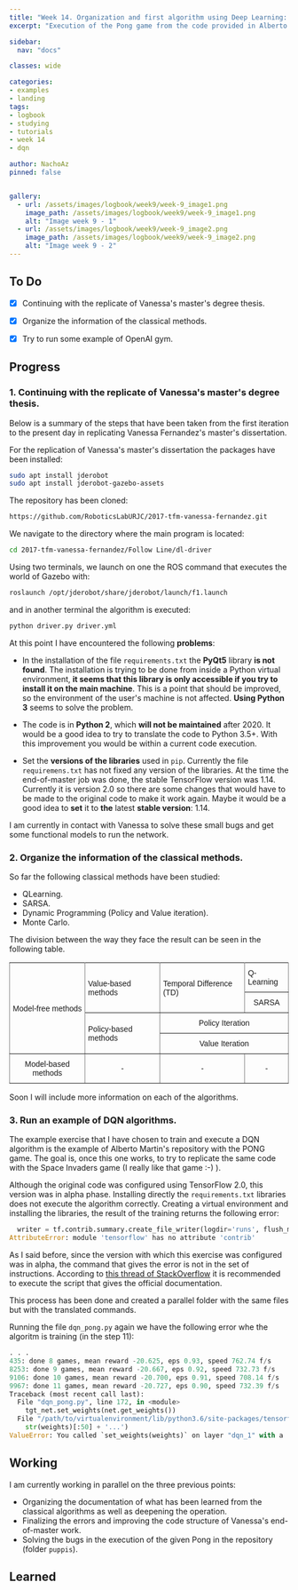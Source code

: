 ```yaml
---
title: "Week 14. Organization and first algorithm using Deep Learning: DQN."
excerpt: "Execution of the Pong game from the code provided in Alberto's repository."

sidebar:
  nav: "docs"

classes: wide

categories:
- examples
- landing
tags:
- logbook
- studying
- tutorials
- week 14
- dqn

author: NachoAz
pinned: false


gallery:
  - url: /assets/images/logbook/week9/week-9_image1.png
    image_path: /assets/images/logbook/week9/week-9_image1.png
    alt: "Image week 9 - 1"
  - url: /assets/images/logbook/week9/week-9_image2.png
    image_path: /assets/images/logbook/week9/week-9_image2.png
    alt: "Image week 9 - 2"
---
```


## To Do

- [X] Continuing with the replicate of Vanessa's master's degree thesis.
- [X] Organize the information of the classical methods.
- [X] Try to run some example of OpenAI gym. 



##  Progress

### 1. Continuing with the replicate of Vanessa's master's degree thesis.

Below is a summary of the steps that have been taken from the first iteration to the present day in replicating Vanessa Fernandez's master's dissertation. 

For the replication of Vanessa's master's dissertation the packages have been installed:

```bash
sudo apt install jderobot
sudo apt install jderobot-gazebo-assets
```

The repository has been cloned:

```bash
https://github.com/RoboticsLabURJC/2017-tfm-vanessa-fernandez.git
```

We navigate to the directory where the main program is located:

```bash
cd 2017-tfm-vanessa-fernandez/Follow Line/dl-driver
```

Using two terminals, we launch on one the ROS command that executes the world of Gazebo with:

```bash
roslaunch /opt/jderobot/share/jderobot/launch/f1.launch 
```

and in another terminal the algorithm is executed:

```bash
python driver.py driver.yml 
```

At this point I have encountered the following **problems**:

- In the installation of the file `requirements.txt` the **PyQt5** library **is not found**. The installation is trying to be done from inside a Python virtual environment, **it seems that this library is only accessible if you try to install it on the main machine**. This is a point that should be improved, so the environment of the user's machine is not affected. **Using Python 3** seems to solve the problem.

- The code is in **Python 2**, which **will not be maintained** after 2020. It would be a good idea to try to translate the code to Python 3.5+. With this improvement you would be within a current code execution.

- Set the **versions of the libraries** used in `pip`. Currently the file `requiremens.txt` has not fixed any version of the libraries. At the time the end-of-master job was done, the stable TensorFlow version was 1.14. Currently it is version 2.0 so there are some changes that would have to be made to the original code to make it work again. Maybe it would be a good idea to **set** it to **the** latest **stable version**: 1.14.

I am currently in contact with Vanessa to solve these small bugs and get some functional models to run the network.


### 2. Organize the information of the classical methods.

So far the following classical methods have been studied:

- QLearning.
- SARSA.
- Dynamic Programming (Policy and Value iteration).
- Monte Carlo.

The division between the way they face the result can be seen in the following table.

<style type="text/css">
.tg  {border-collapse:collapse;border-spacing:0;}
.tg td{font-family:Arial, sans-serif;font-size:14px;padding:10px 5px;border-style:solid;border-width:1px;overflow:hidden;word-break:normal;border-color:black;}
.tg th{font-family:Arial, sans-serif;font-size:14px;font-weight:normal;padding:10px 5px;border-style:solid;border-width:1px;overflow:hidden;word-break:normal;border-color:black;}
.tg .tg-lboi{border-color:inherit;text-align:left;vertical-align:middle}
.tg .tg-9wq8{border-color:inherit;text-align:center;vertical-align:middle}
</style>
<table class="tg">
  <tr>
    <th class="tg-9wq8" rowspan="4">Model-free methods</th>
    <th class="tg-lboi" rowspan="2">Value-based methods</th>
    <th class="tg-lboi" rowspan="2">Temporal Difference (TD)</th>
    <th class="tg-lboi">Q-Learning</th>
  </tr>
  <tr>
    <td class="tg-9wq8">SARSA</td>
  </tr>
  <tr>
    <td class="tg-lboi" rowspan="2">Policy-based methods<br></td>
    <td class="tg-9wq8" colspan="2">Policy Iteration</td>
  </tr>
  <tr>
    <td class="tg-9wq8" colspan="2">Value Iteration</td>
  </tr>
  <tr>
    <td class="tg-9wq8">Model-based methods</td>
    <td class="tg-9wq8">-</td>
    <td class="tg-9wq8">-</td>
    <td class="tg-9wq8">-</td>
  </tr>
</table>

Soon I will include more information on each of the algorithms.


### 3. Run an example of DQN algorithms. 

The example exercise that I have chosen to train and execute a DQN algorithm is the example of Alberto Martin's repository with the PONG game. The goal is, once this one works, to try to replicate the same code with the Space Invaders game (I really like that game :-) ).

Although the original code was configured using TensorFlow 2.0, this version was in alpha phase. Installing directly the `requirements.txt` libraries does not execute the algorithm correctly. Creating a virtual environment and installing the libraries, the result of the training returns the following error:

```python
  writer = tf.contrib.summary.create_file_writer(logdir='runs', flush_millis=10000, filename_suffix="-dqn-pong")
AttributeError: module 'tensorflow' has no attribute 'contrib'
```

As I said before, since the version with which this exercise was configured was in alpha, the command that gives the error is not in the set of instructions. According to [this thread of StackOverflow](https://stackoverflow.com/questions/55870127/module-tensorflow-has-no-attribute-contrib) it is recommended to execute the script that gives the official documentation.

This process has been done and created a parallel folder with the same files but with the translated commands.

Running the file `dqn_pong.py` again we have the following error whe the algoritm is training (in the step 11):

```python
. . . 
435: done 8 games, mean reward -20.625, eps 0.93, speed 762.74 f/s
8253: done 9 games, mean reward -20.667, eps 0.92, speed 732.73 f/s
9106: done 10 games, mean reward -20.700, eps 0.91, speed 708.14 f/s
9967: done 11 games, mean reward -20.727, eps 0.90, speed 732.39 f/s
Traceback (most recent call last):
  File "dqn_pong.py", line 172, in <module>
    tgt_net.set_weights(net.get_weights())
  File "/path/to/virtualenvironment/lib/python3.6/site-packages/tensorflow_core/python/keras/engine/base_layer.py", line 1327, in set_weights
    str(weights)[:50] + '...')
ValueError: You called `set_weights(weights)` on layer "dqn_1" with a  weight list of length 10, but the layer was expecting 0 weights. Provided weights: [array([[[[ 4.71510142e-02,  3.64676267e-02, -4.32...
```


## Working

I am currently working in parallel on the three previous points:

- Organizing the documentation of what has been learned from the classical algorithms as well as deepening the operation.
- Finalizing the errors and improving the code structure of Vanessa's end-of-master work.
- Solving the bugs in the execution of the given Pong in the repository (folder `puppis`).

## Learned

